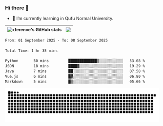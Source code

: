 ### Hi there 👋

<!--
**xference/xference** is a ✨ _special_ ✨ repository because its `README.md` (this file) appears on your GitHub profile.

Here are some ideas to get you started:

- 🔭 I’m currently working on ...

- 👯 I’m looking to collaborate on ...
- 🤔 I’m looking for help with ...
- 💬 Ask me about ...
- 📫 How to reach me: ...
- 😄 Pronouns: ...
- ⚡ Fun fact: ...
-->
- 🌱 I’m currently learning in Qufu Normal University.


| <img src="https://github-readme-stats.vercel.app/api?username=xference&show_icons=true&theme=ambient_gradient" alt="xference's GitHub stats" align="center"/> | <img src="https://github-readme-streak-stats.herokuapp.com/?user=xference"  style="zoom:100%;" align="center"/> |
| ------------------------------------------------------------ | ------------------------------------------------------------ |

<!--START_SECTION:waka-->

```txt
From: 01 September 2025 - To: 08 September 2025

Total Time: 1 hr 35 mins

Python       50 mins         █████████████▒░░░░░░░░░░░   53.08 %
JSON         18 mins         ████▓░░░░░░░░░░░░░░░░░░░░   19.29 %
Java         7 mins          ██░░░░░░░░░░░░░░░░░░░░░░░   07.58 %
Vue.js       6 mins          █▓░░░░░░░░░░░░░░░░░░░░░░░   06.80 %
Markdown     5 mins          █▒░░░░░░░░░░░░░░░░░░░░░░░   05.66 %
```

<!--END_SECTION:waka-->

<picture>
  <source media="(prefers-color-scheme: dark)" srcset="https://raw.githubusercontent.com/xference/xference/output/github-contribution-grid-snake-dark.svg" />
  <source media="(prefers-color-scheme: light)" srcset="https://raw.githubusercontent.com/xference/xference/output/github-contribution-grid-snake.svg" />
  <img alt="github-snake" src="https://raw.githubusercontent.com/xference/xference/output/github-contribution-grid-snake.svg" />
</picture>
